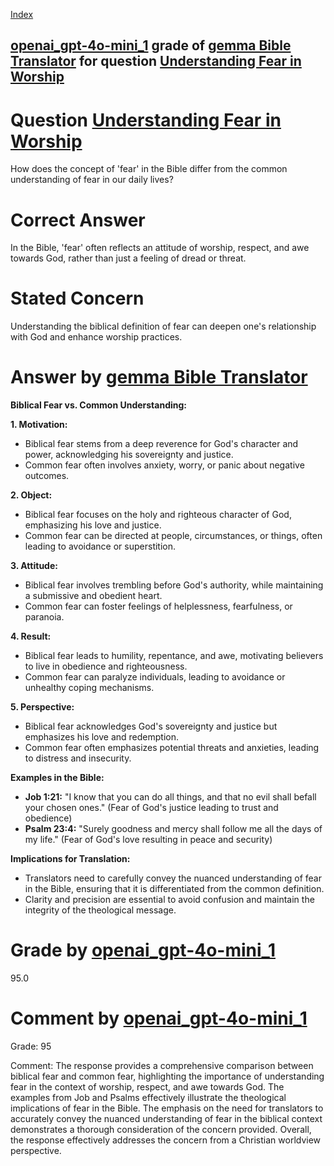 
[Index](../../../../index.md)
## [openai_gpt-4o-mini_1](../../../grading_models/openai_gpt-4o-mini_1.md) grade of [gemma Bible Translator](../../../answering_models/gemma_Bible_Translator.md) for question [Understanding Fear in Worship](../../../questions/Understanding_Fear_in_Worship.md)

# Question [Understanding Fear in Worship](../../../questions/Understanding_Fear_in_Worship.md)
How does the concept of 'fear' in the Bible differ from the common understanding of fear in our daily lives?

# Correct Answer
In the Bible, 'fear' often reflects an attitude of worship, respect, and awe towards God, rather than just a feeling of dread or threat.

# Stated Concern
Understanding the biblical definition of fear can deepen one's relationship with God and enhance worship practices.

# Answer by [gemma Bible Translator](../../../answering_models/gemma_Bible_Translator.md)
**Biblical Fear vs. Common Understanding:**

**1. Motivation:**

- Biblical fear stems from a deep reverence for God's character and power, acknowledging his sovereignty and justice.
- Common fear often involves anxiety, worry, or panic about negative outcomes.


**2. Object:**

- Biblical fear focuses on the holy and righteous character of God, emphasizing his love and justice.
- Common fear can be directed at people, circumstances, or things, often leading to avoidance or superstition.


**3. Attitude:**

- Biblical fear involves trembling before God's authority, while maintaining a submissive and obedient heart.
- Common fear can foster feelings of helplessness, fearfulness, or paranoia.


**4. Result:**

- Biblical fear leads to humility, repentance, and awe, motivating believers to live in obedience and righteousness.
- Common fear can paralyze individuals, leading to avoidance or unhealthy coping mechanisms.


**5. Perspective:**

- Biblical fear acknowledges God's sovereignty and justice but emphasizes his love and redemption.
- Common fear often emphasizes potential threats and anxieties, leading to distress and insecurity.


**Examples in the Bible:**

- **Job 1:21:** "I know that you can do all things, and that no evil shall befall your chosen ones." (Fear of God's justice leading to trust and obedience)
- **Psalm 23:4:** "Surely goodness and mercy shall follow me all the days of my life." (Fear of God's love resulting in peace and security)


**Implications for Translation:**

- Translators need to carefully convey the nuanced understanding of fear in the Bible, ensuring that it is differentiated from the common definition.
- Clarity and precision are essential to avoid confusion and maintain the integrity of the theological message.

# Grade by [openai_gpt-4o-mini_1](../../../grading_models/openai_gpt-4o-mini_1.md)
95.0

# Comment by [openai_gpt-4o-mini_1](../../../grading_models/openai_gpt-4o-mini_1.md)
Grade: 95

Comment: The response provides a comprehensive comparison between biblical fear and common fear, highlighting the importance of understanding fear in the context of worship, respect, and awe towards God. The examples from Job and Psalms effectively illustrate the theological implications of fear in the Bible. The emphasis on the need for translators to accurately convey the nuanced understanding of fear in the biblical context demonstrates a thorough consideration of the concern provided. Overall, the response effectively addresses the concern from a Christian worldview perspective.
